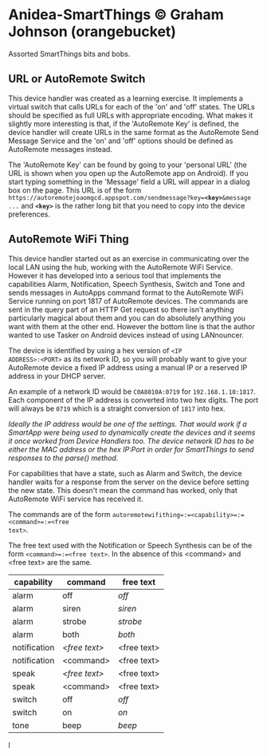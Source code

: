 # Anidea-SmartThings &copy; Graham Johnson (orangebucket)
Assorted SmartThings bits and bobs.

## URL or AutoRemote Switch
This device handler was created as a learning exercise. It implements a virtual switch that calls URLs for each of the 'on' and 'off' states. The URLs should be specified as full URLs with appropriate encoding. What makes it slightly more interesting is that, if the 'AutoRemote Key' is defined, the device handler will create URLs in the same format as the AutoRemote Send Message Service and the 'on' and 'off' options should be defined as AutoRemote messages instead.

The 'AutoRemote Key' can be found by going to your 'personal URL' (the URL is shown when you open up the AutoRemote app on Android). If you start typing something in the 'Message' field a URL will appear in a dialog box on the page. This URL is of the form <code>https:<i></i>//autoremotejoaomgcd.appspot.com/sendmessage?key=**&lt;key&gt;**&message ...</code> and <code>**&lt;key&gt;**</code> is the rather long bit that you need to copy into the device preferences.

## AutoRemote WiFi Thing
This device handler started out as an exercise in communicating over the local LAN using the hub, working with the AutoRemote WiFi Service. However it has developed into a serious tool that implements the capabilities Alarm, Notification, Speech Synthesis, Switch and Tone and sends messages in AutoApps command format to the AutoRemote WiFi Service running on port 1817 of AutoRemote devices. The commands are sent in the query part of an HTTP Get request so there isn't anything particularly magical about them and you can do absolutely anything you want with them at the other end. However the bottom line is that the author wanted to use Tasker on Android devices instead of using LANnouncer.

The device is identified by using a hex version of <code>&lt;IP ADDRESS&gt;:&lt;PORT&gt;</code> as its network ID, so you will probably want to give your AutoRemote device a fixed IP address using a manual IP or a reserved IP address in your DHCP server.
  
An example of a network ID would be <code>C0A8010A:0719</code> for <code>192.168.1.10:1817</code>. Each component of the IP address is converted into two hex digits. The port will always be <code>0719</code> which is a straight conversion of <code>1817</code> into hex.

*Ideally the IP address would be one of the settings. That would work if a SmartApp were being used to dynamically create the devices and it seems it once worked from Device Handlers too. The device network ID has to be either the MAC address or the hex IP:Port in order for SmartThings to send responses to the parse() method.*

For capabilities that have a state, such as Alarm and Switch, the device handler waits for a response from the server on the device before setting the new state. This doesn't mean the command has worked, only that AutoRemote WiFi service has received it.

The commands are of the form <code>autoremotewifithing=:=&lt;capability&gt;=:=&lt;command&gt;=:=&lt;free text&gt;</code>.

The free text used with the Notification or Speech Synthesis can be of the form <code>&lt;command&gt;=:=&lt;free text&gt;</code>. In the absence of this &lt;command&gt; and &lt;free text&gt; are the same.

|capability|command|free text|
|---|---|---|
|alarm|off|*off*|
|alarm|siren|*siren*|
|alarm|strobe|*strobe*|
|alarm|both|*both*|
|notification|*&lt;free text&gt;*|&lt;free text&gt;|
|notification|&lt;command&gt;|&lt;free text&gt;|
|speak|*&lt;free text&gt;*|&lt;free text&gt;|
|speak|&lt;command&gt;|&lt;free text&gt;|
|switch|off|*off*|
|switch|on|*on*|
|tone|beep|*beep*|
l

